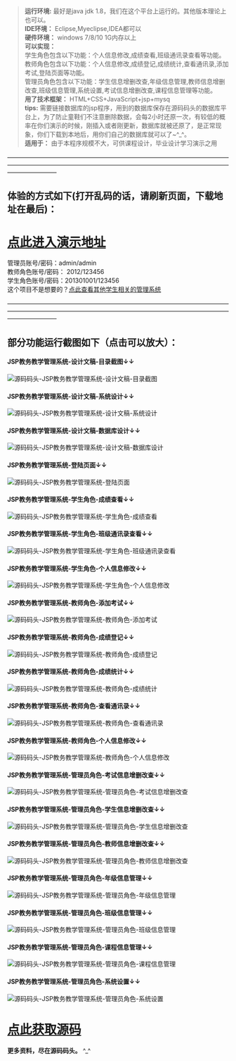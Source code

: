 >  **运行环境:** 最好是java jdk 1.8，我们在这个平台上运行的。其他版本理论上也可以。  
>  **IDE环境：** Eclipse,Myeclipse,IDEA都可以  
>  **硬件环境：** windows 7/8/10 1G内存以上  
>  **可以实现：**   
学生角色包含以下功能：个人信息修改,成绩查看,班级通讯录查看等功能。  
教师角色包含以下功能：个人信息修改,成绩登记,成绩统计,查看通讯录,添加考试,登陆页面等功能。  
管理员角色包含以下功能：学生信息增删改查,年级信息管理,教师信息增删改查,班级信息管理,系统设置,考试信息增删改查,课程信息管理等功能。  
>  **用了技术框架：** HTML+CSS+JavaScript+jsp+mysq  
>  **tips:** 需要链接数据库的jsp程序，用到的数据库保存在源码码头的数据库平台上，为了防止童鞋们不注意删除数据，会每2小时还原一次，有较低的概率在你们演示的时候，刚插入或者刚更新，数据库就被还原了，是正常现象，你们下载到本地后，用你们自己的数据库就可以了~^_^。  
>  **适用于：** 由于本程序规模不大，可供课程设计，毕业设计学习演示之用  
  

————————————————————————————————————————————————————————————————————————————————
## 体验的方式如下(打开乱码的话，请刷新页面，下载地址在最后)：  
# <a rel="nofollow"  href="http://demo.icodedock.com/jspStuManager" target="_blank"><u>点此进入演示地址</u></a>
管理员账号/密码：admin/admin  
教师角色账号/密码： 2012/123456  
学生角色账号/密码：201301001/123456  
这个项目不是想要的？<a  rel="nofollow"  href="https://www.icodedock.com/article/category/student.html" target="_blank"><u>点此查看其他学生相关的管理系统</u></a>

————————————————————————————————————————————————————————————————————————————————
## 部分功能运行截图如下（点击可以放大）： 
#### JSP教务教学管理系统-设计文稿-目录截图↓↓
![源码码头-JSP教务教学管理系统-设计文稿-目录截图](http://images.icodedock.com/JAVA/JAVAEE/JSP%E6%95%99%E5%8A%A1%E6%95%99%E5%AD%A6%E7%AE%A1%E7%90%86%E7%B3%BB%E7%BB%9F/%E8%AE%BE%E8%AE%A1%E6%96%87%E7%A8%BF/%E7%9B%AE%E5%BD%95%E6%88%AA%E5%9B%BE.png?imageView2/0/format/jpg/interlace/1/q/100|watermark/1/image/aHR0cDovL2ltYWdlcy5pY29kZWRvY2suY29tL21hcmsucG5n/dissolve/80/gravity/SouthEast/dx/10/dy/10|imageslim)
#### JSP教务教学管理系统-设计文稿-系统设计↓↓
![源码码头-JSP教务教学管理系统-设计文稿-系统设计](http://images.icodedock.com/JAVA/JAVAEE/JSP%E6%95%99%E5%8A%A1%E6%95%99%E5%AD%A6%E7%AE%A1%E7%90%86%E7%B3%BB%E7%BB%9F/%E8%AE%BE%E8%AE%A1%E6%96%87%E7%A8%BF/%E7%B3%BB%E7%BB%9F%E8%AE%BE%E8%AE%A1.png?imageView2/0/format/jpg/interlace/1/q/100|watermark/1/image/aHR0cDovL2ltYWdlcy5pY29kZWRvY2suY29tL21hcmsucG5n/dissolve/80/gravity/SouthEast/dx/10/dy/10|imageslim)
#### JSP教务教学管理系统-设计文稿-数据库设计↓↓
![源码码头-JSP教务教学管理系统-设计文稿-数据库设计](http://images.icodedock.com/JAVA/JAVAEE/JSP%E6%95%99%E5%8A%A1%E6%95%99%E5%AD%A6%E7%AE%A1%E7%90%86%E7%B3%BB%E7%BB%9F/%E8%AE%BE%E8%AE%A1%E6%96%87%E7%A8%BF/%E6%95%B0%E6%8D%AE%E5%BA%93%E8%AE%BE%E8%AE%A1.png?imageView2/0/format/jpg/interlace/1/q/100|watermark/1/image/aHR0cDovL2ltYWdlcy5pY29kZWRvY2suY29tL21hcmsucG5n/dissolve/80/gravity/SouthEast/dx/10/dy/10|imageslim)
#### JSP教务教学管理系统-登陆页面↓↓
![源码码头-JSP教务教学管理系统-登陆页面](http://images.icodedock.com/JAVA/JAVAEE/JSP%E6%95%99%E5%8A%A1%E6%95%99%E5%AD%A6%E7%AE%A1%E7%90%86%E7%B3%BB%E7%BB%9F/%E7%99%BB%E9%99%86%E9%A1%B5%E9%9D%A2.png?imageView2/0/format/jpg/interlace/1/q/100|watermark/1/image/aHR0cDovL2ltYWdlcy5pY29kZWRvY2suY29tL21hcmsucG5n/dissolve/80/gravity/SouthEast/dx/10/dy/10|imageslim)
#### JSP教务教学管理系统-学生角色-成绩查看↓↓
![源码码头-JSP教务教学管理系统-学生角色-成绩查看](http://images.icodedock.com/JAVA/JAVAEE/JSP%E6%95%99%E5%8A%A1%E6%95%99%E5%AD%A6%E7%AE%A1%E7%90%86%E7%B3%BB%E7%BB%9F/%E5%AD%A6%E7%94%9F%E8%A7%92%E8%89%B2/%E6%88%90%E7%BB%A9%E6%9F%A5%E7%9C%8B.png?imageView2/0/format/jpg/interlace/1/q/100|watermark/1/image/aHR0cDovL2ltYWdlcy5pY29kZWRvY2suY29tL21hcmsucG5n/dissolve/80/gravity/SouthEast/dx/10/dy/10|imageslim)
#### JSP教务教学管理系统-学生角色-班级通讯录查看↓↓
![源码码头-JSP教务教学管理系统-学生角色-班级通讯录查看](http://images.icodedock.com/JAVA/JAVAEE/JSP%E6%95%99%E5%8A%A1%E6%95%99%E5%AD%A6%E7%AE%A1%E7%90%86%E7%B3%BB%E7%BB%9F/%E5%AD%A6%E7%94%9F%E8%A7%92%E8%89%B2/%E7%8F%AD%E7%BA%A7%E9%80%9A%E8%AE%AF%E5%BD%95%E6%9F%A5%E7%9C%8B.png?imageView2/0/format/jpg/interlace/1/q/100|watermark/1/image/aHR0cDovL2ltYWdlcy5pY29kZWRvY2suY29tL21hcmsucG5n/dissolve/80/gravity/SouthEast/dx/10/dy/10|imageslim)
#### JSP教务教学管理系统-学生角色-个人信息修改↓↓
![源码码头-JSP教务教学管理系统-学生角色-个人信息修改](http://images.icodedock.com/JAVA/JAVAEE/JSP%E6%95%99%E5%8A%A1%E6%95%99%E5%AD%A6%E7%AE%A1%E7%90%86%E7%B3%BB%E7%BB%9F/%E5%AD%A6%E7%94%9F%E8%A7%92%E8%89%B2/%E4%B8%AA%E4%BA%BA%E4%BF%A1%E6%81%AF%E4%BF%AE%E6%94%B9.png?imageView2/0/format/jpg/interlace/1/q/100|watermark/1/image/aHR0cDovL2ltYWdlcy5pY29kZWRvY2suY29tL21hcmsucG5n/dissolve/80/gravity/SouthEast/dx/10/dy/10|imageslim)
#### JSP教务教学管理系统-教师角色-添加考试↓↓
![源码码头-JSP教务教学管理系统-教师角色-添加考试](http://images.icodedock.com/JAVA/JAVAEE/JSP%E6%95%99%E5%8A%A1%E6%95%99%E5%AD%A6%E7%AE%A1%E7%90%86%E7%B3%BB%E7%BB%9F/%E6%95%99%E5%B8%88%E8%A7%92%E8%89%B2/%E6%B7%BB%E5%8A%A0%E8%80%83%E8%AF%95.png?imageView2/0/format/jpg/interlace/1/q/100|watermark/1/image/aHR0cDovL2ltYWdlcy5pY29kZWRvY2suY29tL21hcmsucG5n/dissolve/80/gravity/SouthEast/dx/10/dy/10|imageslim)
#### JSP教务教学管理系统-教师角色-成绩登记↓↓
![源码码头-JSP教务教学管理系统-教师角色-成绩登记](http://images.icodedock.com/JAVA/JAVAEE/JSP%E6%95%99%E5%8A%A1%E6%95%99%E5%AD%A6%E7%AE%A1%E7%90%86%E7%B3%BB%E7%BB%9F/%E6%95%99%E5%B8%88%E8%A7%92%E8%89%B2/%E6%88%90%E7%BB%A9%E7%99%BB%E8%AE%B0.png?imageView2/0/format/jpg/interlace/1/q/100|watermark/1/image/aHR0cDovL2ltYWdlcy5pY29kZWRvY2suY29tL21hcmsucG5n/dissolve/80/gravity/SouthEast/dx/10/dy/10|imageslim)
#### JSP教务教学管理系统-教师角色-成绩统计↓↓
![源码码头-JSP教务教学管理系统-教师角色-成绩统计](http://images.icodedock.com/JAVA/JAVAEE/JSP%E6%95%99%E5%8A%A1%E6%95%99%E5%AD%A6%E7%AE%A1%E7%90%86%E7%B3%BB%E7%BB%9F/%E6%95%99%E5%B8%88%E8%A7%92%E8%89%B2/%E6%88%90%E7%BB%A9%E7%BB%9F%E8%AE%A1.png?imageView2/0/format/jpg/interlace/1/q/100|watermark/1/image/aHR0cDovL2ltYWdlcy5pY29kZWRvY2suY29tL21hcmsucG5n/dissolve/80/gravity/SouthEast/dx/10/dy/10|imageslim)
#### JSP教务教学管理系统-教师角色-查看通讯录↓↓
![源码码头-JSP教务教学管理系统-教师角色-查看通讯录](http://images.icodedock.com/JAVA/JAVAEE/JSP%E6%95%99%E5%8A%A1%E6%95%99%E5%AD%A6%E7%AE%A1%E7%90%86%E7%B3%BB%E7%BB%9F/%E6%95%99%E5%B8%88%E8%A7%92%E8%89%B2/%E6%9F%A5%E7%9C%8B%E9%80%9A%E8%AE%AF%E5%BD%95.png?imageView2/0/format/jpg/interlace/1/q/100|watermark/1/image/aHR0cDovL2ltYWdlcy5pY29kZWRvY2suY29tL21hcmsucG5n/dissolve/80/gravity/SouthEast/dx/10/dy/10|imageslim)
#### JSP教务教学管理系统-教师角色-个人信息修改↓↓
![源码码头-JSP教务教学管理系统-教师角色-个人信息修改](http://images.icodedock.com/JAVA/JAVAEE/JSP%E6%95%99%E5%8A%A1%E6%95%99%E5%AD%A6%E7%AE%A1%E7%90%86%E7%B3%BB%E7%BB%9F/%E6%95%99%E5%B8%88%E8%A7%92%E8%89%B2/%E4%B8%AA%E4%BA%BA%E4%BF%A1%E6%81%AF%E4%BF%AE%E6%94%B9.png?imageView2/0/format/jpg/interlace/1/q/100|watermark/1/image/aHR0cDovL2ltYWdlcy5pY29kZWRvY2suY29tL21hcmsucG5n/dissolve/80/gravity/SouthEast/dx/10/dy/10|imageslim)
#### JSP教务教学管理系统-管理员角色-考试信息增删改查↓↓
![源码码头-JSP教务教学管理系统-管理员角色-考试信息增删改查](http://images.icodedock.com/JAVA/JAVAEE/JSP%E6%95%99%E5%8A%A1%E6%95%99%E5%AD%A6%E7%AE%A1%E7%90%86%E7%B3%BB%E7%BB%9F/%E7%AE%A1%E7%90%86%E5%91%98%E8%A7%92%E8%89%B2/%E8%80%83%E8%AF%95%E4%BF%A1%E6%81%AF%E5%A2%9E%E5%88%A0%E6%94%B9%E6%9F%A5.png?imageView2/0/format/jpg/interlace/1/q/100|watermark/1/image/aHR0cDovL2ltYWdlcy5pY29kZWRvY2suY29tL21hcmsucG5n/dissolve/80/gravity/SouthEast/dx/10/dy/10|imageslim)
#### JSP教务教学管理系统-管理员角色-学生信息增删改查↓↓
![源码码头-JSP教务教学管理系统-管理员角色-学生信息增删改查](http://images.icodedock.com/JAVA/JAVAEE/JSP%E6%95%99%E5%8A%A1%E6%95%99%E5%AD%A6%E7%AE%A1%E7%90%86%E7%B3%BB%E7%BB%9F/%E7%AE%A1%E7%90%86%E5%91%98%E8%A7%92%E8%89%B2/%E5%AD%A6%E7%94%9F%E4%BF%A1%E6%81%AF%E5%A2%9E%E5%88%A0%E6%94%B9%E6%9F%A5.png?imageView2/0/format/jpg/interlace/1/q/100|watermark/1/image/aHR0cDovL2ltYWdlcy5pY29kZWRvY2suY29tL21hcmsucG5n/dissolve/80/gravity/SouthEast/dx/10/dy/10|imageslim)
#### JSP教务教学管理系统-管理员角色-教师信息增删改查↓↓
![源码码头-JSP教务教学管理系统-管理员角色-教师信息增删改查](http://images.icodedock.com/JAVA/JAVAEE/JSP%E6%95%99%E5%8A%A1%E6%95%99%E5%AD%A6%E7%AE%A1%E7%90%86%E7%B3%BB%E7%BB%9F/%E7%AE%A1%E7%90%86%E5%91%98%E8%A7%92%E8%89%B2/%E6%95%99%E5%B8%88%E4%BF%A1%E6%81%AF%E5%A2%9E%E5%88%A0%E6%94%B9%E6%9F%A5.png?imageView2/0/format/jpg/interlace/1/q/100|watermark/1/image/aHR0cDovL2ltYWdlcy5pY29kZWRvY2suY29tL21hcmsucG5n/dissolve/80/gravity/SouthEast/dx/10/dy/10|imageslim)
#### JSP教务教学管理系统-管理员角色-年级信息管理↓↓
![源码码头-JSP教务教学管理系统-管理员角色-年级信息管理](http://images.icodedock.com/JAVA/JAVAEE/JSP%E6%95%99%E5%8A%A1%E6%95%99%E5%AD%A6%E7%AE%A1%E7%90%86%E7%B3%BB%E7%BB%9F/%E7%AE%A1%E7%90%86%E5%91%98%E8%A7%92%E8%89%B2/%E5%B9%B4%E7%BA%A7%E4%BF%A1%E6%81%AF%E7%AE%A1%E7%90%86.png?imageView2/0/format/jpg/interlace/1/q/100|watermark/1/image/aHR0cDovL2ltYWdlcy5pY29kZWRvY2suY29tL21hcmsucG5n/dissolve/80/gravity/SouthEast/dx/10/dy/10|imageslim)
#### JSP教务教学管理系统-管理员角色-班级信息管理↓↓
![源码码头-JSP教务教学管理系统-管理员角色-班级信息管理](http://images.icodedock.com/JAVA/JAVAEE/JSP%E6%95%99%E5%8A%A1%E6%95%99%E5%AD%A6%E7%AE%A1%E7%90%86%E7%B3%BB%E7%BB%9F/%E7%AE%A1%E7%90%86%E5%91%98%E8%A7%92%E8%89%B2/%E7%8F%AD%E7%BA%A7%E4%BF%A1%E6%81%AF%E7%AE%A1%E7%90%86.png?imageView2/0/format/jpg/interlace/1/q/100|watermark/1/image/aHR0cDovL2ltYWdlcy5pY29kZWRvY2suY29tL21hcmsucG5n/dissolve/80/gravity/SouthEast/dx/10/dy/10|imageslim)
#### JSP教务教学管理系统-管理员角色-课程信息管理↓↓
![源码码头-JSP教务教学管理系统-管理员角色-课程信息管理](http://images.icodedock.com/JAVA/JAVAEE/JSP%E6%95%99%E5%8A%A1%E6%95%99%E5%AD%A6%E7%AE%A1%E7%90%86%E7%B3%BB%E7%BB%9F/%E7%AE%A1%E7%90%86%E5%91%98%E8%A7%92%E8%89%B2/%E8%AF%BE%E7%A8%8B%E4%BF%A1%E6%81%AF%E7%AE%A1%E7%90%86.png?imageView2/0/format/jpg/interlace/1/q/100|watermark/1/image/aHR0cDovL2ltYWdlcy5pY29kZWRvY2suY29tL21hcmsucG5n/dissolve/80/gravity/SouthEast/dx/10/dy/10|imageslim)
#### JSP教务教学管理系统-管理员角色-系统设置↓↓
![源码码头-JSP教务教学管理系统-管理员角色-系统设置](http://images.icodedock.com/JAVA/JAVAEE/JSP%E6%95%99%E5%8A%A1%E6%95%99%E5%AD%A6%E7%AE%A1%E7%90%86%E7%B3%BB%E7%BB%9F/%E7%AE%A1%E7%90%86%E5%91%98%E8%A7%92%E8%89%B2/%E7%B3%BB%E7%BB%9F%E8%AE%BE%E7%BD%AE.png?imageView2/0/format/jpg/interlace/1/q/100|watermark/1/image/aHR0cDovL2ltYWdlcy5pY29kZWRvY2suY29tL21hcmsucG5n/dissolve/80/gravity/SouthEast/dx/10/dy/10|imageslim)
# <a rel="nofollow" href="http://www.icodedock.com/article/a41" target="_blank"><u>点此获取源码</u></a>
**更多资料，尽在源码码头。** ^_^
